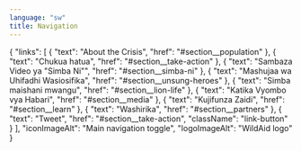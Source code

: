 ```yaml
---
language: "sw"
title: Navigation
---
```


{
    "links": [
        {
            "text": "About the Crisis",
            "href": "#section__population"
        },
        {
            "text": "Chukua hatua",
            "href": "#section__take-action"
        },
        {
            "text": "Sambaza Video ya \"Simba Ni\"",
            "href": "#section__simba-ni"
        },
        {
            "text": "Mashujaa wa Uhifadhi Wasiosifika",
            "href": "#section__unsung-heroes"
        },
        {
            "text": "Simba maishani mwangu",
            "href": "#section__lion-life"
        },
        {
            "text": "Katika Vyombo vya Habari",
            "href": "#section__media"
        },
        {
            "text": "Kujifunza Zaidi",
            "href": "#section__learn"
        },
        {
            "text": "Washirika",
            "href": "#section__partners"
        },
        {
            "text": "Tweet",
            "href": "#section__take-action",
            "className": "link-button"
        }
    ],
    "iconImageAlt": "Main navigation toggle",
    "logoImageAlt": "WildAid logo"
}
